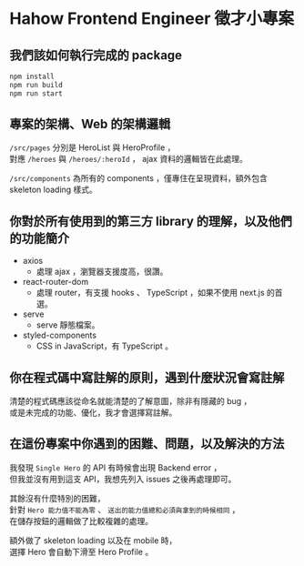# Hahow Frontend Engineer 徵才小專案

## 我們該如何執行完成的 package

```bash
npm install
npm run build
npm run start
```

## 專案的架構、Web 的架構邏輯

`/src/pages` 分別是 HeroList 與 HeroProfile ，  
對應 `/heroes` 與 `/heroes/:heroId` ， ajax 資料的邏輯皆在此處理。

`/src/components` 為所有的 components ，僅專住在呈現資料，額外包含 skeleton loading 樣式。

## 你對於所有使用到的第三方 library 的理解，以及他們的功能簡介

- axios
  - 處理 ajax ，瀏覽器支援度高，很讚。
- react-router-dom
  - 處理 router，有支援 hooks 、 TypeScript ，如果不使用 next.js 的首選。
- serve
  - serve 靜態檔案。
- styled-components
  - CSS in JavaScript，有 TypeScript 。

## 你在程式碼中寫註解的原則，遇到什麼狀況會寫註解

清楚的程式碼應該從命名就能清楚的了解意圖，除非有隱藏的 bug ，  
或是未完成的功能、優化，我才會選擇寫註解。

## 在這份專案中你遇到的困難、問題，以及解決的方法

我發現 `Single Hero` 的 API 有時候會出現 Backend error ，  
但我並沒有用到這支 API，我想先列入 issues 之後再處理即可。

其餘沒有什麼特別的困難，  
針對 `Hero 能力值不能為零` 、 `送出的能力值總和必須與拿到的時候相同` ，  
在儲存按鈕的邏輯做了比較複雜的處理。

額外做了 skeleton loading 以及在 mobile 時，  
選擇 Hero 會自動下滑至 Hero Profile 。
